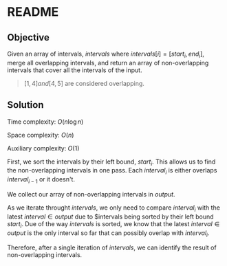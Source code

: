 # README

## Objective

Given an array of intervals, $intervals$ where $intervals[i] = [start_i, end_i]$, merge all overlapping intervals, 
and return an array of non-overlapping intervals that cover all the intervals of the input.

> $[1, 4] and [4, 5]$ are considered overlapping.

## Solution

Time complexity: $O(n\log n)$

Space complexity: $O(n)$

Auxiliary complexity: $O(1)$

First, we sort the intervals by their left bound, $start_i$.
This allows us to find the non-overlapping intervals in one pass.
Each $interval_i$ is either overlaps $interval_{i - 1}$ or it doesn't.

We collect our array of non-overlapping intervals in $output$.

As we iterate throught $intervals$, we only need to compare $interval_i$ with
the latest $interval \in output$ due to $intervals being sorted by their left
bound $start_i$.
Due of the way $intervals$ is sorted, we know that the latest $interval \in output$ is the only interval so far that can possibly overlap with $interval_i$.

Therefore, after a single iteration of $intervals$, we can identify the result
of non-overlapping intervals.
